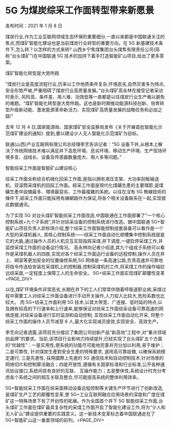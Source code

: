 # 5G 为煤炭综采工作面转型带来新愿景

发布时间：2021 年 1 月 8 日

煤炭行业,作为工业互联网领域生态环保的重要细分,一直以来都是中国联通关注的焦点,而煤矿智能化建设也是当前煤炭行业转型的重要方向。在 5G 新基建技术条件下,怎么转？以怎样的方式来转? 山西乡宁焦煤集团台头煤焦有限责任公司(简称“台头煤矿”)在中国联通 5G 技术的加持下着手打造智能矿山项目,给出了更多答案。

煤矿智能化转型是大势所趋

“煤炭行业是高度流程行业,历来以工作地质条件复杂,环境恶劣,自然灾害多为特点, 安全形势严峻,严重阻碍了煤炭行业高质量发展。”台头煤矿高永林在接受记者采访时表示, 风险高、条件差、用人难、功效低等一直都是以往煤炭行业生产难以避免的难题。“煤矿智能化转型是大势所趋。这也是新时期推动能源科技创新、培育转型升级新动能、激发能源革命新活力、实现煤矿高质量发展的战略任务和必由之路!”

去年 12 月 4 日,国家能源局、国家煤矿安全监察局发布《关于开展首批智能化示范煤矿建设的通知》提到,要以建设少人无人智能化示范煤矿为目标。

联通(山西)产业互联网有限公司总经理李艺告诉记者：“5G 设备下井,从根本上解决了传统网络技术难以满足井下高危环境、恶劣环境、移动生产环境、生产现场环境多变、战线长、设备及传感器数量庞大、用人多等问题。”

智能综采工作面是智能矿山建设核心

综采工作面全称综合机械化回采工作面,是指以拥有液压支架、大功率刮板输送机、双滚筒采煤机的回採工作面。綜采工作面是現代化煤礦生產的主要環節,是煤礦生產中設備最多、環境最惡劣、工作最複雜的系統。以往在沒有 5G 無線技術的條件下,綜采工作面只能採用有線網路作为保证,将各个相关设备联系在一起,实现彼此数据通讯。

为了实现 5G 对台头煤矿智能综采工作面改造,中国联通在工作面部署了“一个核心控制系统+九个子系统”,并针对综采设备的控制系统进行改造。据中国联通 5G+智能矿山项目负责人峁秋琪介绍,整个综采工作面智能控制成套装备可以看作是一个大型的采煤机器人, 其核心控制系统——综采工作面自动化顺槽集中控制系统就是它的大脑,通过操作人员的人机交互实现指挥采煤,并下调度,一键启停采煤工作,并监控采煤工作面的设备运行情况。 高永林向记者介绍道,其九个组成子系统可以看作是采煤机器人的四肢,实现对各个综采工作面运行设备的远程控制,操作人员在井上、硐室等更加安全的位置操控系统,5G 网络是一条高速公路,负责高速并可靠地将指令传送给安装在采煤机上的控制器,控制采煤机的工作,将采煤工作的操作端拉远综采面,一定程度上保障工人的生命安全。 5G+综采工作面实现煤矿颠覆性变革<PAGE_DIV> 

以往,煤矿环境条件非常恶劣,长期在井下的工人们常常伴随着呼吸道职业病,采煤过程中需要工人对综采工作面设备进行手动开关操作,人力投入比较大,危险系数也比较大。 而 5G+综采工作面利用 5G 技术,以其大带宽、广连接、低时延的特点,以及拥有较高的下行速率和上行速率,能够保证对综采工作面综采设备可靠高速的网络连接,对综采设备进行实时监测和自动控制, 实现综采工作面自动化开采, 将整个综采工作面的操作人员节减至 6 人,最大化实现减员提效,实现安全、高效生产。

李艺向记者透露,该项目充分接应了集团公司创新产品“新高地”工程中,对“重点领域创品牌”的要求。当前,该项目行业影响力持续提升,已经实现了台头煤矿五个方面的“优越性”：一是实用性,使系统的功能尽可能地完善并充分加以利用,易于维护；二是可靠性, 针对煤炭生產對安全生產的特殊要求, 選用高可靠設備, 以確保系統穩定運行; 三是先進性, 採用國際上先進的 5G 通信技术和自动控制技术,针对场景的网络切片和控制算法融合；四是开放性,遵循有关国家标准和行业标准,公开各种通讯协议接口,系统间具有良好的互联、 互操作能力；五是整体性,系统设计时充分考虑各个系统之间的相互关联及整合,尽可能提高系统的整体利用效率。

5G+智能综采工作面在综采面移动设备远程控制等关键生产环节进行了创新改造,是煤矿生产工艺的颠覆性变革,使 5G+工业互联网融合应用场景的深度和广度在煤矿这一特殊场景下有了开创性的拓展。作为全国首个井下 5G 智能综采工作面,台头煤矿工作面在煤矿最具复杂性的采煤工作面开启了智能化建设工作,将为“少人和无人矿山”建设提供重要的实践意义。这一新技术变革标志着中国联通走在了 5G+智能矿山这一垂直领域的前列。<PAGE_DIV> 